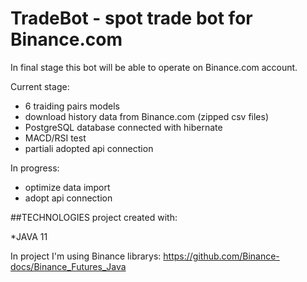 # TradeBot - spot trade bot for Binance.com

In final stage this bot will be able to operate on Binance.com account.

Current stage:
  - 6 traiding pairs models
  - download history data from Binance.com (zipped csv files)
  - PostgreSQL database connected with hibernate
  - MACD/RSI test
  - partiali adopted api connection
 
 In progress:
  - optimize data import
  - adopt api connection

##TECHNOLOGIES
project created with:

*JAVA 11



In project I'm using Binance librarys: https://github.com/Binance-docs/Binance_Futures_Java


